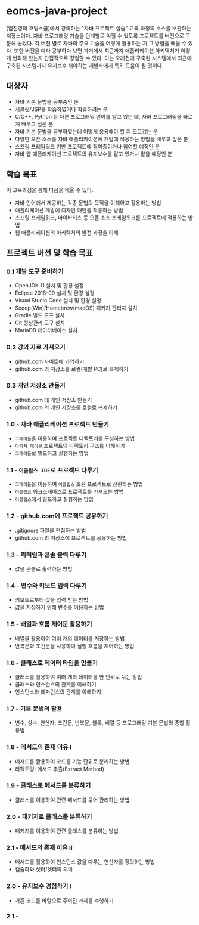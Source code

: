 # eomcs-java-project

[엄진영의 코딩스쿨]에서 강의하는 "자바 프로젝트 실습" 교육 과정의 소스를 보관하는 저장소이다.
자바 프로그래밍 기술을 단계별로 익힐 수 있도록 프로젝트를 버전으로 구분해 놓았다.
각 버전 별로 자바의 주요 기술을 어떻게 활용하는 지 그 방법을 배울 수 있다.
또한 버전을 따라 공부하다 보면 과거에서 최근까지 애플리케이션 아키텍처가
어떻게 변화해 왔는지 간접적으로 경험할 수 있다.
이는 오래전에 구축된 시스템에서 최근에 구축된 시스템까지 유지보수 해야하는 개발자에게
특히 도움이 될 것이다.


## 대상자

- 자바 기본 문법을 공부중인 분
- 서블릿/JSP를 학습하였거나 학습하려는 분
- C/C++, Python 등 다른 프로그래밍 언어를 알고 있는 데, 자바 프로그래밍을 빠르게 배우고 싶은 분
- 자바 기본 문법을 공부하였는데 어떻게 응용해야 할 지 모르겠는 분
- 다양한 오픈 소스를 자바 애플리케이션에 개발에 적용하는 방법을 배우고 싶은 분
- 스프링 프레임워크 기반 프로젝트에 참여중이거나 참여할 예정인 분
- 자바 웹 애플리케이션 프로젝트의 유지보수를 맡고 있거나 맡을 예정인 분


## 학습 목표

이 교육과정을 통해 다음을 배울 수 있다.  

- 자바 언어에서 제공하는 각종 문법의 목적을 이해하고 활용하는 방법
- 애플리케이션 개발에 디자인 패턴을 적용하는 방법
- 스프링 프레임워크, 마이바티스 등 오픈 소스 프레임워크를 프로젝트에 적용하는 방법
- 웹 애플리케이션의 아키텍처의 발전 과정을 이해

## 프로젝트 버전 및 학습 목표

### 0.1 개발 도구 준비하기

- OpenJDK 11 설치 및 환경 설정
- Eclipse 2018-09 설치 및 환경 설정
- Visual Studio Code 설치 및 환경 설정
- Scoop(Win)/Homebrew(macOS) 패키지 관리자 설치
- Gradle 빌드 도구 설치
- Git 형상관리 도구 설치
- MariaDB 데이터베이스 설치

### 0.2 강의 자료 가져오기

- github.com 사이트에 가입하기
- github.com 의 저장소를 로컬(개발 PC)로 복제하기

### 0.3 개인 저장소 만들기

- github.com 에 개인 저장소 만들기
- github.com 의 개인 저장소를 로컬로 복제하기

### 1.0 - 자바 애플리케이션 프로젝트 만들기

- `그레이들`을 이용하여 프로젝트 디렉토리를 구성하는 방법
- `아파치 메이븐` 프로젝트의 디렉토리 구조를 이해하기
- `그레이들`로 빌드하고 실행하는 방법

### 1.1 - `이클립스 IDE`로 프로젝트 다루기

- `그레이들`을 이용하여 `이클립스` 호환 프로젝트로 전환하는 방법
- `이클립스` 워크스페이스로 프로젝트를 가져오는 방법
- `이클립스`에서 빌드하고 실행하는 방법

### 1.2 - github.com에 프로젝트 공유하기

- .gitignore 파일을 편집하는 방법
- github.com 의 저장소에 프로젝트를 공유하는 방법

### 1.3 - 리터럴과 콘솔 출력 다루기

- 값을 콘솔로 출력하는 방법

### 1.4 - 변수와 키보드 입력 다루기

- 키보드로부터 값을 입력 받는 방법
- 값을 저장하기 위해 변수를 이용하는 방법

### 1.5 - 배열과 흐름 제어문 활용하기

- 배열을 활용하여 여러 개의 데이터를 저장하는 방법
- 반복문과 조건문을 사용하여 실행 흐름을 제어하는 방법

### 1.6 - 클래스로 데이터 타입을 만들기

- 클래스를 활용하여 여러 개의 데이터를 한 단위로 묶는 방법
- 클래스와 인스턴스의 관계를 이해하기
- 인스턴스와 레퍼런스의 관계를 이해하기

### 1.7 - 기본 문법의 활용
 
- 변수, 상수, 연산자, 조건문, 반복문, 블록, 배열 등 프로그래밍 기본 문법의 종합 활용법

### 1.8 - 메서드의 존재 이유 I

- 메서드를 활용하여 코드를 기능 단위로 분리하는 방법
- 리팩토링: 메서드 추출(Extract Method)

### 1.9 - 클래스로 메서드를 분류하기

- 클래스를 이용하여 관련 메서드를 묶어 관리하는 방법

### 2.0 - 패키지로 클래스를 분류하기

- 패키지를 이용하여 관련 클래스를 분류하는 방법

### 2.1 - 메서드의 존재 이유 II

- 메서드를 활용하여 인스턴스 값을 다루는 연산자를 정의하는 방법
- 캡슐화와 셋터/겟터의 의미

### 2.0 - 유지보수 경험하기 I

- 기존 코드를 바탕으로 주어진 과제를 수행하기

### 2.1 - 